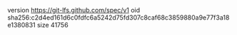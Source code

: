 version https://git-lfs.github.com/spec/v1
oid sha256:c2d4ed161d6c0fdfc6a5242d75fd307c8caf68c3859880a9e77f3a18e1380831
size 41756
